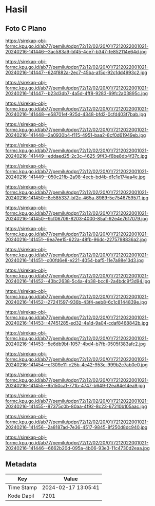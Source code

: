 # Hasil

## Foto C Plano

https://sirekap-obj-formc.kpu.go.id/ab77/pemilu/pdpr/72/12/02/20/01/7212022001021-20240216-141446--3ac583a9-bf45-4ce7-b347-fe852114e64d.jpg

https://sirekap-obj-formc.kpu.go.id/ab77/pemilu/pdpr/72/12/02/20/01/7212022001021-20240216-141447--624f882a-2ec7-45ba-a15c-92c1dd4993c2.jpg

https://sirekap-obj-formc.kpu.go.id/ab77/pemilu/pdpr/72/12/02/20/01/7212022001021-20240216-141447--b23d3db7-4a5d-4ff8-9283-69fc2a03895c.jpg

https://sirekap-obj-formc.kpu.go.id/ab77/pemilu/pdpr/72/12/02/20/01/7212022001021-20240216-141448--e58701ef-925d-4348-bfd2-0cfd403f7bab.jpg

https://sirekap-obj-formc.kpu.go.id/ab77/pemilu/pdpr/72/12/02/20/01/7212022001021-20240216-141448--2a0930b4-f115-4951-baa2-8cf0d61949eb.jpg

https://sirekap-obj-formc.kpu.go.id/ab77/pemilu/pdpr/72/12/02/20/01/7212022001021-20240216-141449--eddaed25-2c3c-4625-9f43-f6be8db4f37c.jpg

https://sirekap-obj-formc.kpu.go.id/ab77/pemilu/pdpr/72/12/02/20/01/7212022001021-20240216-141449--050c21fb-2a98-4ecb-bd4b-d1c1e174aa4e.jpg

https://sirekap-obj-formc.kpu.go.id/ab77/pemilu/pdpr/72/12/02/20/01/7212022001021-20240216-141450--8c585337-bf2c-465a-8989-5e7546759571.jpg

https://sirekap-obj-formc.kpu.go.id/ab77/pemilu/pdpr/72/12/02/20/01/7212022001021-20240216-141450--9cf06709-8203-4000-85af-92e4e7617079.jpg

https://sirekap-obj-formc.kpu.go.id/ab77/pemilu/pdpr/72/12/02/20/01/7212022001021-20240216-141451--9ea7ee15-622a-48fb-96dc-2275798836a2.jpg

https://sirekap-obj-formc.kpu.go.id/ab77/pemilu/pdpr/72/12/02/20/01/7212022001021-20240216-141451--c00fd6e8-e221-4054-baf5-11e7a98e13d3.jpg

https://sirekap-obj-formc.kpu.go.id/ab77/pemilu/pdpr/72/12/02/20/01/7212022001021-20240216-141452--43bc2638-5c4a-4b38-bcc8-2a4bdc9f3d94.jpg

https://sirekap-obj-formc.kpu.go.id/ab77/pemilu/pdpr/72/12/02/20/01/7212022001021-20240216-141452--27241597-936b-43f4-aeb8-6c1c8144839e.jpg

https://sirekap-obj-formc.kpu.go.id/ab77/pemilu/pdpr/72/12/02/20/01/7212022001021-20240216-141453--47451285-ed32-4a1d-9a04-cdaf8468842b.jpg

https://sirekap-obj-formc.kpu.go.id/ab77/pemilu/pdpr/72/12/02/20/01/7212022001021-20240216-141453--5e6db9bf-1057-4bd4-b7fb-0505f383afc2.jpg

https://sirekap-obj-formc.kpu.go.id/ab77/pemilu/pdpr/72/12/02/20/01/7212022001021-20240216-141454--ef309e11-c25b-4c42-953c-999b2c7ab0e0.jpg

https://sirekap-obj-formc.kpu.go.id/ab77/pemilu/pdpr/72/12/02/20/01/7212022001021-20240216-141455--95150ca1-771b-4747-b649-f2ea84e14ea9.jpg

https://sirekap-obj-formc.kpu.go.id/ab77/pemilu/pdpr/72/12/02/20/01/7212022001021-20240216-141455--87375c0b-80aa-4f92-8c23-67210b105aac.jpg

https://sirekap-obj-formc.kpu.go.id/ab77/pemilu/pdpr/72/12/02/20/01/7212022001021-20240216-141456--2a8187ad-7e36-4517-9845-8f250d8dc940.jpg

https://sirekap-obj-formc.kpu.go.id/ab77/pemilu/pdpr/72/12/02/20/01/7212022001021-20240216-141446--6662b20d-095a-4b06-93e3-11c4730d2eaa.jpg


## Metadata

| Key        | Value               |
| ---------- | ------------------- |
| Time Stamp | 2024-02-17 13:05:41 |
| Kode Dapil | 7201                |



